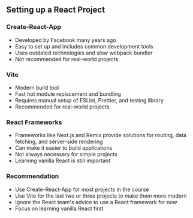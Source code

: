 
## Setting up a React Project

### Create-React-App

* Developed by Facebook many years ago
* Easy to set up and includes common development tools
* Uses outdated technologies and slow webpack bundler
* Not recommended for real-world projects

### Vite

* Modern build tool
* Fast hot module replacement and bundling
* Requires manual setup of ESLint, Prettier, and testing library
* Recommended for real-world projects

### React Frameworks

* Frameworks like Next.js and Remix provide solutions for routing, data fetching, and server-side rendering
* Can make it easier to build applications
* Not always necessary for simple projects
* Learning vanilla React is still important

### Recommendation

* Use Create-React-App for most projects in the course
* Use Vite for the last two or three projects to make them more modern
* Ignore the React team's advice to use a React framework for now
* Focus on learning vanilla React first
